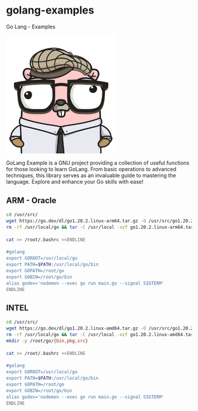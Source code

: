 # golang-examples
Go Lang - Examples

<img src="https://github.com/lordbasex/golang-examples/blob/main/gophers.png" width="300">

GoLang Example is a GNU project providing a collection of useful functions for those looking to learn GoLang. From basic operations to advanced techniques, this library serves as an invaluable guide to mastering the language. Explore and enhance your Go skills with ease!


## ARM - Oracle

```bash
cd /usr/src/
wget https://go.dev/dl/go1.20.2.linux-arm64.tar.gz -O /usr/src/go1.20.2.linux-arm64.tar.gz
rm -rf /usr/local/go && tar -C /usr/local -xzf go1.20.2.linux-arm64.tar.gz

cat >> /root/.bashrc <<ENDLINE

#golang
export GOROOT=/usr/local/go
export PATH=$PATH:/usr/local/go/bin
export GOPATH=/root/go
export GOBIN=/root/go/bin
alias godev='nodemon --exec go run main.go --signal SIGTERM'
ENDLINE

```

## INTEL

```bash
cd /usr/src/
wget https://go.dev/dl/go1.20.2.linux-amd64.tar.gz -O /usr/src/go1.20.2.linux-amd64.tar.gz
rm -rf /usr/local/go && tar -C /usr/local -xzf go1.20.2.linux-amd64.tar.gz
mkdir -p /root/go/{bin,pkg,src}

cat >> /root/.bashrc <<ENDLINE

#golang
export GOROOT=/usr/local/go
export PATH=$PATH:/usr/local/go/bin
export GOPATH=/root/go
export GOBIN=/root/go/bin
alias godev='nodemon --exec go run main.go --signal SIGTERM'
ENDLINE

```
